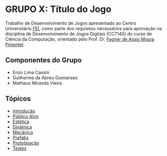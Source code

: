 # **GRUPO X:** Título do Jogo
Trabalho de Desenvolvimento de Jogos apresentado ao Centro Universitário [FEI](https://portal.fei.edu.br/), como parte dos requisitos necessários para aprovação na disciplina de Desenvolvimento de Jogos Digitais (CC7140) do curso de Ciência da Computação, orientado pelo Prof. Dr. [Fagner de Assis Moura Pimentel](https://github.com/fagnerpimentel).

## Componentes do Grupo

- Enzo Lima Cassin
- Guilherme da Abreu Guimaraes
- Matheus Miranda Vieira

## Tópicos
- [Introdução](./docs/1-introducao.md)
- [Público Alvo](./docs/2-publico-alvo.md)
- [Estética](./docs/3-estetica.md)
- [Dinâmica](./docs/4-dinamica.md)
- [Mecânica](./docs/5-mecanica.md)
- [Prefabs](./docs/6-prefabs.md)
- [Prototipação](./docs/7-prototipacao.md)
- [Testes](./docs/8-testes.md)


